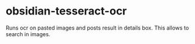# obsidian-tesseract-ocr
Runs ocr on pasted images and posts result in details box. This allows to search in images.
